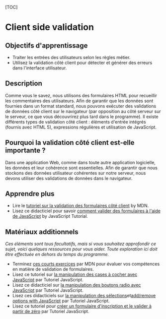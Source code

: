 [TOC]


# <b>Client side validation</b>

## Objectifs d'apprentissage

- Traiter les entrées des utilisateurs selon les règles métier.
- Utilisez la validation côté client pour détecter et générer des erreurs dans l'interface utilisateur.


## Description

Comme vous le savez, nous utilisons des formulaires HTML pour recueillir les commentaires des utilisateurs. Afin de garantir que les données sont fournies dans un format standard, nous pouvons exécuter des validations de données côté client sur le navigateur (par opposition au côté serveur sur le serveur, ce que vous découvrirez plus tard dans le programme). Il existe différents types de validation côté client : éléments d'entrée intégrés (fournis avec HTML 5), expressions régulières et utilisation de JavaScript.

## Pourquoi la validation côté client est-elle importante ?

Dans une application Web, comme dans toute autre application logicielle, les données et leur cohérence sont essentielles. Afin de garantir que nous stockons des données utilisateur cohérentes sur notre serveur, nous devons utiliser des validations de données dans le navigateur.

## Apprendre plus

- Lire le [tutoriel sur la validation des formulaires côté client](https://developer.mozilla.org/en-US/docs/Learn/Forms/Form_validation) by MDN.
- Lisez ce didacticiel pour savoir [comment valider des formulaires à l'aide de JavaScript](https://www.javascripttutorial.net/javascript-dom/javascript-form/) by JavaScript Tutorial.

## Matériaux additionnels

*Ces éléments sont tous facultatifs, mais si vous souhaitez approfondir ce sujet, voici quelques ressources pour vous aider. Toute exploration ici doit être effectuée en dehors du temps du programme.*

- Terminez [ces courts exercices](https://developer.mozilla.org/en-US/docs/Learn/Forms/Test_your_skills:_Form_validation) par MDN pour évaluer vos compétences en matière de validation de formulaires.
- Lisez ce tutoriel sur [la manipulation des cases à cocher avec JavaScript](https://www.javascripttutorial.net/javascript-dom/javascript-checkbox/) par Tutoriel JavaScript.
- Lisez ce didacticiel sur [la manipulation des boutons radio avec JavaScript](https://www.javascripttutorial.net/javascript-dom/javascript-radio-button/) par Tutoriel JavaScript.
- Lisez ces didacticiels sur [la manipulation des sélections](https://www.javascripttutorial.net/javascript-dom/javascript-select-box/)et[add/remove options with JavaScript](https://www.javascripttutorial.net/javascript-dom/javascript-add-remove-options/) par Tutoriel JavaScript.
- Lisez ce tutoriel pour [créer un formulaire d'inscription et le valider à partir de zéro](https://www.javascripttutorial.net/javascript-dom/javascript-form-validation/) par Tutoriel JavaScript.